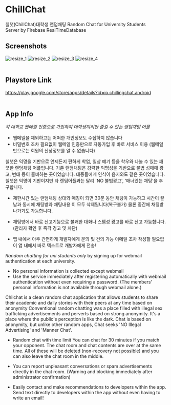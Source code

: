 # ChillChat
칠챗(ChillChat)대학생 랜덤채팅 Random Chat for University Students <br>
Server by Firebase RealTimeDatabase <br>

Screenshots
------------------------------
![resize_1](https://user-images.githubusercontent.com/54348567/68020474-eddc7500-fce1-11e9-99ae-15cde0dd1562.jpg)
![resize_2](https://user-images.githubusercontent.com/54348567/68020476-eddc7500-fce1-11e9-9fa8-c9a22c75968a.jpg)
![resize_3](https://user-images.githubusercontent.com/54348567/68020477-ee750b80-fce1-11e9-9343-0da777cd6175.jpg)
![resize_4](https://user-images.githubusercontent.com/54348567/68020478-ee750b80-fce1-11e9-8402-3f0d9bb68558.jpg)
<br>
<br>

Playstore Link
----------------
https://play.google.com/store/apps/details?id=io.chillingchat.android
<br>
<br>

App Info
-----------------------------   
*각 대학교 웹메일 인증으로 가입하여 대학생끼리만 즐길 수 있는 랜덤채팅 어플*

- 웹메일을 제외하고는 어떠한 개인정보도 수집하지 않습니다
- 비밀번호 조차 필요없이 웹메일 인증만으로 자동가입 후 바로 서비스 이용
  (웹메일만으로는 회원의 신상정보를 알 수 없습니다)

칠챗은 익명을 기반으로 언제든지 편하게 학업, 일상 얘기 등을 학우와 나눌 수 있는 깨끗한 랜덤채팅 어플입니다.
기존 랜덤채팅은 강력한 익명성을 기반으로 불법 성매매 광고, 변태 등이 즐비하는 곳이었습니다. 대중들에게 인식이 음지와도 같은 곳이었습니다. 칠챗은 익명이 기반이지만 타 랜덤어플과는 달리 'NO 불법광고',  '매너있는 채팅'을 추구합니다.

- 제한시간 있는 랜덤채팅
  상대와 매칭이 되면 30분 동안 채팅이 가능하고 시간이 끝남과 동시에 채팅방과 채팅내용 
  이 모두 삭제됩니다(복구불가) 물론 중간에 채팅방 나가기도 가능합니다.

- 채팅방에서 바로 신고기능으로 불쾌한 대화나 스팸성 광고를 바로 신고 가능합니다.
  (관리자 확인 후 즉각 경고 및 차단)

- 앱 내에서 아주 간편하게 개발자에게 문의 및 건의 가능
  이메일 조차 작성할 필요없이 앱 내에서 바로 텍스트로 개발자에게 전송!


*Random chatting for uni students only* 
by signing up for webmail authentication at each university.

- No personal information is collected except webmail
- Use the service immediately after registering automatically with webmail authentication without even requiring a password.
  (The members' personal information is not available through webmail alone.)

Chilchat is a clean random chat application that allows students to share their academic and daily stories with their peers at any time based on anonymity
Conventional random chatting was a place filled with illegal sex trafficking advertisements and perverts based on strong anonymity. It's a place where the public's perception is like the dark. Chat is based on anonymity, but unlike other random apps, Chat seeks 'NO Illegal Advertising' and 'Manner Chat'.

- Random chat with time limit
  You can chat for 30 minutes if you match your opponent. The chat room and chat contents are over at the same time. 
  All of these will be deleted (non-recovery not possible) and you can also leave the chat room in the middle.

- You can report unpleasant conversations or spam advertisements directly in the chat room.
  (Warning and blocking immediately after administrator confirmation)

- Easily contact and make recommendations to developers within the app.
  Send text directly to developers within the app without even having to write an email!
